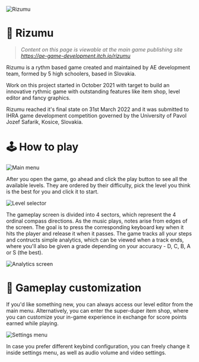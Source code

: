 ![Rizumu](https://img.itch.zone/aW1nLzg1NDE1NTMucG5n/original/KZV7Wz.png)

# 🎵 Rizumu

> *Content on this page is viewable at the main game publishing site https://ae-game-development.itch.io/rizumu*

Rizumu is a rythm based game created and maintained by AE development team, formed by 5 high schoolers, based in Slovakia.

Work on this project started in October 2021 with target to build an innovative rythmic game with outstanding features like item shop, level editor and fancy graphics.

Rizumu reached it's final state on 31st March 2022 and it was submitted to IHRA game development competition governed by the University of Pavol Jozef Safarik, Kosice, Slovakia.

# 🕹 How to play

![Main menu](https://img.itch.zone/aW1nLzg1NDcwNzUucG5n/original/VpQ2Sy.png)

After you open the game, go ahead and click the play button to see all the available levels. They are ordered by their difficulty, pick the level you think is the best for you and click it to start.

![Level selector](https://img.itch.zone/aW1nLzg1NDE2NTMucG5n/original/JjlME1.png)

The gameplay screen is divided into 4 sectors, which represent the 4 ordinal compass directions. As the music plays, notes arise from edges of the screen. The goal is to press the corresponding keyboard key when it hits the player and release it when it passes. The game tracks all your steps and contructs simple analytics, which can be viewed when a track ends, where you'll also be given a grade depending on your accuracy - D, C, B, A or S (the best).

![Analytics screen](https://img.itch.zone/aW1nLzg1NDE2NjEucG5n/original/kix9jU.png)

# 🎨 Gameplay customization
If you'd like something new, you can always access our level editor from the main menu. Alternatively, you can enter the super-duper item shop, where you can customize your in-game experience in exchange for score points earned while playing.

![Settings menu](https://img.itch.zone/aW1nLzg1NDE2NTYucG5n/original/kvivFt.png)

In case you prefer different keybind configuration, you can freely change it inside settings menu, as well as audio volume and video settings.
